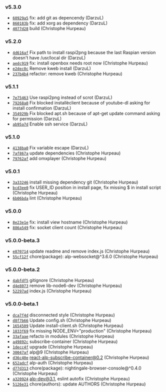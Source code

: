 ### v5.3.0

- [`60929a5`](https://github.com/christophehurpeau/raspberry-pool/commit/60929a51c28f8026afa8145318d5c88f512c1dd6) fix: add git as depencendy (DarzuL)
- [`860183b`](https://github.com/christophehurpeau/raspberry-pool/commit/860183bd7f171e5b526b7094e00ab679678da116) fix: add xorg as dependency (DarzuL)
- [`4077d28`](https://github.com/christophehurpeau/raspberry-pool/commit/4077d289f1bf8ead1c795909fdce72b3691e0ab8) build (Christophe Hurpeau)

### v5.2.0

- [`4d616af`](https://github.com/christophehurpeau/raspberry-pool/commit/4d616af38c8c43e1e3692f27b21d57051ae972b2) Fix path to install raspi2png because the last Raspian version doesn't have /usr/local dir (DarzuL)
- [`aedc919`](https://github.com/christophehurpeau/raspberry-pool/commit/aedc919e8d8afc8528d724cfbc39f28a88aa4ec1) fix: install openbox needs root now (Christophe Hurpeau)
- [`e2dec0c`](https://github.com/christophehurpeau/raspberry-pool/commit/e2dec0cbc2cdb39b027e5e44736fdb2ef2ab8f18) Remove kweb install (DarzuL)
- [`237b4b4`](https://github.com/christophehurpeau/raspberry-pool/commit/237b4b46bafe0c1dd54d73d6105d7d458354b2d7) refactor: remove kweb (Christophe Hurpeau)

### v5.1.1

- [`7e75463`](https://github.com/christophehurpeau/raspberry-pool/commit/7e75463318bc7cf75aeca6223874228c2f69a467) Use raspi2png instead of scrot (DarzuL)
- [`79268a0`](https://github.com/christophehurpeau/raspberry-pool/commit/79268a0e5d51d5ab6a87387ddbeba965d2294e82) Fix blocked installèclient because of youtube-dl asking for install confirmation (DarzuL)
- [`354929b`](https://github.com/christophehurpeau/raspberry-pool/commit/354929b331e2c1e8ca45e5c28f9c6a644b162ceb) Fix blocked apt.sh because of apt-get update command asking for permission (DarzuL)
- [`ab95a7d`](https://github.com/christophehurpeau/raspberry-pool/commit/ab95a7d507a7ef93875eef31c998d3fa5235bd2e) Enable ssh service (DarzuL)

### v5.1.0

- [`4138ba0`](https://github.com/christophehurpeau/raspberry-pool/commit/4138ba0ff568f164cf8a29d3d658d4a00c100957) Fix variable escape (DarzuL)
- [`7af867a`](https://github.com/christophehurpeau/raspberry-pool/commit/7af867a545e4ff8c08850a8c366a8b37edbea13f) update dependencies (Christophe Hurpeau)
- [`79762af`](https://github.com/christophehurpeau/raspberry-pool/commit/79762af0fbeb478724f907525c06768bd413b834) add omxplayer (Christophe Hurpeau)

### v5.0.1

- [`3a33246`](https://github.com/christophehurpeau/raspberry-pool/commit/3a3324696d4884addf49bda3d872d472fa7c3bfe) install missing dependency git (Christophe Hurpeau)
- [`bcd3ee0`](https://github.com/christophehurpeau/raspberry-pool/commit/bcd3ee0edd91ca84ff4c07a03eeb74118440c1a6) fix USER_ID position in install page, fix missing $ in install script (Christophe Hurpeau)
- [`6b06bda`](https://github.com/christophehurpeau/raspberry-pool/commit/6b06bda51a2f374f528cbf93d76b95768e85f478) lint (Christophe Hurpeau)

### v5.0.0

- [`8e23e1e`](https://github.com/christophehurpeau/raspberry-pool/commit/8e23e1e89244a93a141574d68a3086de8454ef2c) fix: install view hostname (Christophe Hurpeau)
- [`886a549`](https://github.com/christophehurpeau/raspberry-pool/commit/886a54991c42e573d0f497f234298c69f2f15685) fix: socket client count (Christophe Hurpeau)

### v5.0.0-beta.3

- [`e870714`](https://github.com/christophehurpeau/raspberry-pool/commit/e8707145b206ec36b37fb1a46f5a5e366b79a37a) update readme and remove index.js (Christophe Hurpeau)
- [`55cf12f`](https://github.com/christophehurpeau/raspberry-pool/commit/55cf12f8c8369791145ce3382895313b15a52c88) chore(package): alp-websocket@^3.6.0 (Christophe Hurpeau)

### v5.0.0-beta.2

- [`4abfdf5`](https://github.com/christophehurpeau/raspberry-pool/commit/4abfdf55ecef7f86972f7319debdc9fed32a9b9f) gitignore (Christophe Hurpeau)
- [`d4e8073`](https://github.com/christophehurpeau/raspberry-pool/commit/d4e8073ed3921b0127d202c8b0c14c3494e869cb) remove lib-node6-dev (Christophe Hurpeau)
- [`52297ad`](https://github.com/christophehurpeau/raspberry-pool/commit/52297ad6a03ac4391bce183a68e778657b7e7005) index.js (Christophe Hurpeau)

### v5.0.0-beta.1

- [`dca7f4d`](https://github.com/christophehurpeau/raspberry-pool/commit/dca7f4dc628eaff7cd399771c400d5f073e53b45) disconnected style (Christophe Hurpeau)
- [`d8f7b66`](https://github.com/christophehurpeau/raspberry-pool/commit/d8f7b66781f0da9059df57bc0ca5f6dd9912246d) Update config.sh (Christophe Hurpeau)
- [`1654509`](https://github.com/christophehurpeau/raspberry-pool/commit/16545095cdec1270c076d2dec24989860354c8c4) Update install-client.sh (Christophe Hurpeau)
- [`1833f69`](https://github.com/christophehurpeau/raspberry-pool/commit/1833f69e8d9c1bf92b927deeb0f54cb773b26140) fix missing NODE_ENV="production" (Christophe Hurpeau)
- [`33afaae`](https://github.com/christophehurpeau/raspberry-pool/commit/33afaaeb62a2e5d042005ce2092d4c917eb2b6f4) refacto in modules (Christophe Hurpeau)
- [`a49892c`](https://github.com/christophehurpeau/raspberry-pool/commit/a49892c0016fcb67dc853dbdfccd9ed82a0cb8c7) subscribe-container (Christophe Hurpeau)
- [`1decc4f`](https://github.com/christophehurpeau/raspberry-pool/commit/1decc4fa8a73011e7778dff5e29b297ba205230c) upgrade (Christophe Hurpeau)
- [`30047af`](https://github.com/christophehurpeau/raspberry-pool/commit/30047af59cc6f07a541c47e507df4764bd123fba) alp@9 (Christophe Hurpeau)
- [`d36c40e`](https://github.com/christophehurpeau/raspberry-pool/commit/d36c40e8a2c1c12c822c2c955882bee224afbdeb) react-alp-subscribe-container@0.2 (Christophe Hurpeau)
- [`652adcf`](https://github.com/christophehurpeau/raspberry-pool/commit/652adcf524ec74a8e839c8c6b737ed729ca05061) alp-auth (Christophe Hurpeau)
- [`d77d313`](https://github.com/christophehurpeau/raspberry-pool/commit/d77d313867365654da285c787ea89981869c8d06) chore(package): nightingale-browser-console@^0.4.0 (Christophe Hurpeau)
- [`a320924`](https://github.com/christophehurpeau/raspberry-pool/commit/a32092433a5ba038c52036eaebb1379eb0eb2ce3) alp-dev@3.1, eslint autofix (Christophe Hurpeau)
- [`5126e31`](https://github.com/christophehurpeau/raspberry-pool/commit/5126e3159b37f2ce8f563de4a5f8bfd834f1edf6) chore(authors): update AUTHORS (Christophe Hurpeau)
